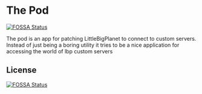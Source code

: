 # The Pod
[![FOSSA Status](https://app.fossa.com/api/projects/git%2Bgithub.com%2FZaprit%2FThePod.svg?type=shield)](https://app.fossa.com/projects/git%2Bgithub.com%2FZaprit%2FThePod?ref=badge_shield)


The pod is an app for patching LittleBigPlanet to connect to custom servers. Instead of just being a boring utility it tries to be a nice application for accessing the world of lbp custom servers


## License
[![FOSSA Status](https://app.fossa.com/api/projects/git%2Bgithub.com%2FZaprit%2FThePod.svg?type=large)](https://app.fossa.com/projects/git%2Bgithub.com%2FZaprit%2FThePod?ref=badge_large)